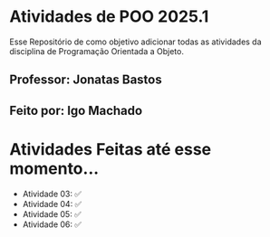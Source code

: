 # Atividades de POO 2025.1

Esse Repositório de como objetivo adicionar todas as atividades da disciplina de Programação Orientada a Objeto.


## Professor: Jonatas Bastos
## Feito por: Igo Machado  

# Atividades Feitas até esse momento...

- Atividade 03: ✅
- Atividade 04: ✅
- Atividade 05: ✅
- Atividade 06: ✅

